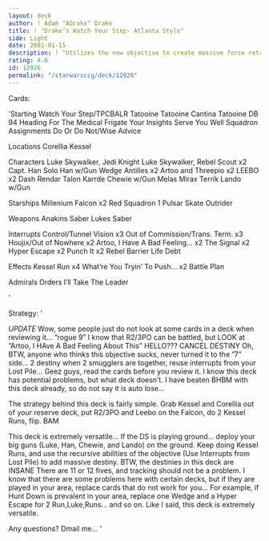 ```yaml
---
layout: deck
author: ! Adam "ADrake" Drake
title: ! "Drake’s Watch Your Step- Atlanta Style"
side: Light
date: 2001-01-15
description: ! "Utilizes the new objective to create massive force retrieval, opportunistic battles, and a massive force drain at Kessel and the Cantina."
rating: 4.0
id: 12926
permalink: "/starwarsccg/deck/12926"
---
```

Cards: 

'Starting
Watch Your Step/TPCBALR
Tatooine
Tatooine Cantina
Tatooine DB 94
Heading For The Medical Frigate
Your Insights Serve You Well
Squadron Assignments
Do Or Do Not/Wise Advice

Locations
Corellia
Kessel

Characters
Luke Skywalker, Jedi Knight
Luke Skywalker, Rebel Scout x2
Capt. Han Solo
Han w/Gun
Wedge Antilles x2
Artoo and Threepio x2
LEEBO x2
Dash Rendar
Talon Karrde
Chewie w/Gun
Melas
Mirax Terrik
Lando w/Gun

Starships
Millenium Falcon x2
Red Squadron 1
Pulsar Skate
Outrider

Weapons
Anakins Saber
Lukes Saber

Interrupts
Control/Tunnel Vision x3
Out of Commission/Trans. Term. x3
Houjix/Out of Nowhere x2
Artoo, I Have A Bad Feeling... x2
The Signal x2
Hyper Escape x2
Punch It x2
Rebel Barrier
Life Debt

Effects
Kessel Run x4
What’re You Tryin’ To Push... x2
Battle Plan

Admirals Orders
I’ll Take The Leader

'

Strategy: '

*UPDATE* Wow, some people just do not look at some cards in a deck when reviewing it... ”rogue 9” I know that R2/3PO can be battled, but LOOK at ”Artoo, I HAve A Bad Feeling About This” HELLO??? CANCEL DESTINY Oh, BTW, anyone who thinks this objective sucks, never turned it to the ”7” side... 2 destiny when 2 smugglers are together, reuse interrupts from your Lost Pile... Geez guys, read the cards before you review it. I know this deck has potential problems, but what deck doesn’t. I have beaten BHBM with this deck already, so do not say it is auto lose...

The strategy behind this deck is fairly simple. Grab Kessel and Corellia out of your reserve deck, put R2/3PO and Leebo on the Falcon, do 2 Kessel Runs, flip. BAM

This deck is extremely versatile... If the DS is playing ground... deploy your big guns (Luke, Han, Chewie, and Lando) on the ground. Keep doing Kessel Runs, and use the recursive abilities of the objective (Use Interrupts from Lost Pile) to add massive destiny. BTW, the destinies in this deck are INSANE There are 11 or 12 fives, and tracking should not be a problem. I know that there are some problems here with certain decks, but if they are played in your area, replace cards that do not work for you... For example, if Hunt Down is prevalent in your area, replace one Wedge and a Hyper Escape for 2 Run,Luke,Runs... and so on. Like I said, this deck is extremely versatile.

Any questions? Dmail me...   '
